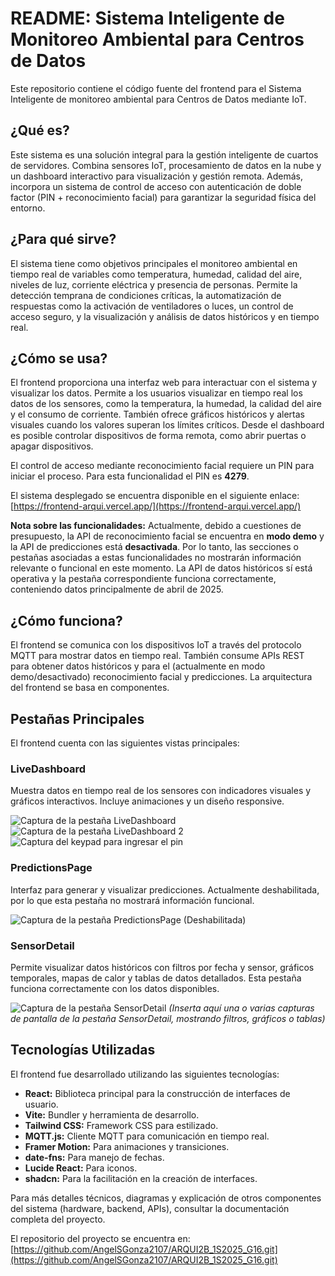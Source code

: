 # README: Sistema Inteligente de Monitoreo Ambiental para Centros de Datos

Este repositorio contiene el código fuente del frontend para el Sistema Inteligente de monitoreo ambiental para Centros de Datos mediante IoT.

## ¿Qué es?

Este sistema es una solución integral para la gestión inteligente de cuartos de servidores. Combina sensores IoT, procesamiento de datos en la nube y un dashboard interactivo para visualización y gestión remota. Además, incorpora un sistema de control de acceso con autenticación de doble factor (PIN + reconocimiento facial) para garantizar la seguridad física del entorno.

## ¿Para qué sirve?

El sistema tiene como objetivos principales el monitoreo ambiental en tiempo real de variables como temperatura, humedad, calidad del aire, niveles de luz, corriente eléctrica y presencia de personas. Permite la detección temprana de condiciones críticas, la automatización de respuestas como la activación de ventiladores o luces, un control de acceso seguro, y la visualización y análisis de datos históricos y en tiempo real.

## ¿Cómo se usa?

El frontend proporciona una interfaz web para interactuar con el sistema y visualizar los datos. Permite a los usuarios visualizar en tiempo real los datos de los sensores, como la temperatura, la humedad, la calidad del aire y el consumo de corriente. También ofrece gráficos históricos y alertas visuales cuando los valores superan los límites críticos. Desde el dashboard es posible controlar dispositivos de forma remota, como abrir puertas o apagar dispositivos.

El control de acceso mediante reconocimiento facial requiere un PIN para iniciar el proceso. Para esta funcionalidad el PIN es **4279**.

El sistema desplegado se encuentra disponible en el siguiente enlace: [https://frontend-arqui.vercel.app/](https://frontend-arqui.vercel.app/)

**Nota sobre las funcionalidades:** Actualmente, debido a cuestiones de presupuesto, la API de reconocimiento facial se encuentra en **modo demo** y la API de predicciones está **desactivada**. Por lo tanto, las secciones o pestañas asociadas a estas funcionalidades no mostrarán información relevante o funcional en este momento. La API de datos históricos sí está operativa y la pestaña correspondiente funciona correctamente, conteniendo datos principalmente de abril de 2025.

## ¿Cómo funciona?

El frontend se comunica con los dispositivos IoT a través del protocolo MQTT para mostrar datos en tiempo real. También consume APIs REST para obtener datos históricos y para el (actualmente en modo demo/desactivado) reconocimiento facial y predicciones. La arquitectura del frontend se basa en componentes.

## Pestañas Principales

El frontend cuenta con las siguientes vistas principales:

### LiveDashboard

Muestra datos en tiempo real de los sensores con indicadores visuales y gráficos interactivos. Incluye animaciones y un diseño responsive.

![Captura de la pestaña LiveDashboard](./images/live-dashboard.jpg)
![Captura de la pestaña LiveDashboard 2](./images/live-dashboard-2.jpg)
![Captura del keypad para ingresar el pin](./images/pin.jpg)


### PredictionsPage

Interfaz para generar y visualizar predicciones. Actualmente deshabilitada, por lo que esta pestaña no mostrará información funcional.

![Captura de la pestaña PredictionsPage (Deshabilitada)](./images/predicciones.png)

### SensorDetail

Permite visualizar datos históricos con filtros por fecha y sensor, gráficos temporales, mapas de calor y tablas de datos detallados. Esta pestaña funciona correctamente con los datos disponibles.

![Captura de la pestaña SensorDetail](./images/historicos.png)
*(Inserta aquí una o varias capturas de pantalla de la pestaña SensorDetail, mostrando filtros, gráficos o tablas)*

## Tecnologías Utilizadas

El frontend fue desarrollado utilizando las siguientes tecnologías:

* **React:** Biblioteca principal para la construcción de interfaces de usuario.
* **Vite:** Bundler y herramienta de desarrollo.
* **Tailwind CSS:** Framework CSS para estilizado.
* **MQTT.js:** Cliente MQTT para comunicación en tiempo real.
* **Framer Motion:** Para animaciones y transiciones.
* **date-fns:** Para manejo de fechas.
* **Lucide React:** Para iconos.
* **shadcn:** Para la facilitación en la creación de interfaces.

Para más detalles técnicos, diagramas y explicación de otros componentes del sistema (hardware, backend, APIs), consultar la documentación completa del proyecto.

El repositorio del proyecto se encuentra en: [https://github.com/AngelSGonza2107/ARQUI2B_1S2025_G16.git](https://github.com/AngelSGonza2107/ARQUI2B_1S2025_G16.git)